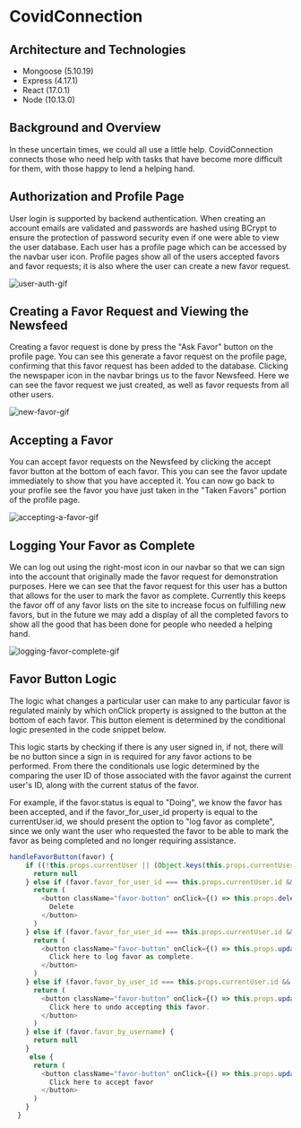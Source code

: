 # CovidConnection

## Architecture and Technologies
* Mongoose (5.10.19)
* Express (4.17.1)
* React (17.0.1)
* Node (10.13.0)

## Background and Overview
In these uncertain times, we could all use a little help. CovidConnection connects those who need help with tasks that have become more difficult for them, with those happy to lend a helping hand.

## Authorization and Profile Page

User login is supported by backend authentication. When creating an account emails are validated and passwords are hashed using BCrypt to ensure the protection of password security even if one were able to view the user database. Each user has a profile page which can be accessed by the navbar user icon. Profile pages show all of the users accepted favors and favor requests; it is also where the user can create a new favor request.

![user-auth-gif](https://user-images.githubusercontent.com/62472030/105387522-a3476100-5be3-11eb-9474-a5b3376160fd.gif)

## Creating a Favor Request and Viewing the Newsfeed

Creating a favor request is done by press the "Ask Favor" button on the profile page. You can see this generate a favor request on the profile page, confirming that this favor request has been added to the database. Clicking the newspaper icon in the navbar brings us to the favor Newsfeed. Here we can see the favor request we just created, as well as favor requests from all other users.

![new-favor-gif](https://user-images.githubusercontent.com/62472030/105387656-c2de8980-5be3-11eb-8d94-08b400455f54.gif)

## Accepting a Favor

You can accept favor requests on the Newsfeed by clicking the accept favor button at the bottom of each favor. This you can see the favor update immediately to show that you have accepted it. You can now go back to your profile see the favor you have just taken in the "Taken Favors" portion of the profile page.

![accepting-a-favor-gif](https://user-images.githubusercontent.com/62472030/105387715-d2f66900-5be3-11eb-81a3-40677ae9ccf0.gif)

## Logging Your Favor as Complete

We can log out using the right-most icon in our navbar so that we can sign into the account that originally made the favor request for demonstration purposes. Here we can see that the favor request for this user has a button that allows for the user to mark the favor as complete. Currently this keeps the favor off of any favor lists on the site to increase focus on fulfilling new favors, but in the future we may add a display of all the completed favors to show all the good that has been done for people who needed a helping hand.

![logging-favor-complete-gif](https://user-images.githubusercontent.com/62472030/105387782-e30e4880-5be3-11eb-9739-2c9a73ca09d8.gif)

## Favor Button Logic

The logic what changes a particular user can make to any particular favor is regulated mainly by which onClick property is assigned to the button at the bottom of each favor. This button element is determined by the conditional logic presented in the code snippet below.

This logic starts by checking if there is any user signed in, if not, there will be no button since a sign in is required for any favor actions to be performed. From there the conditionals use logic determined by the comparing the user ID of those associated with the favor against the current user's ID, along with the current status of the favor.

For example, if the favor.status is equal to "Doing", we know the favor has been accepted, and if the favor_for_user_id property is equal to the currentUser.id, we should present the option to "log favor as complete", since we only want the user who requested the favor to be able to mark the favor as being completed and no longer requiring assistance.

```javascript
handleFavorButton(favor) {
    if ((!this.props.currentUser || (Object.keys(this.props.currentUser).length === 0))) {
      return null
    } else if (favor.favor_for_user_id === this.props.currentUser.id && favor.status === "Request") {
      return (
        <button className="favor-button" onClick={() => this.props.deleteFavor(favor)}>
          Delete
        </button>
      )
    } else if (favor.favor_for_user_id === this.props.currentUser.id && favor.status === "Doing") {
      return ( 
        <button className="favor-button" onClick={() => this.props.updateFavor(favor)}>
          Click here to log favor as complete.
        </button>
      )
    } else if (favor.favor_by_user_id === this.props.currentUser.id && favor.status === "Doing") {
      return (
        <button className="favor-button" onClick={() => this.props.updateFavor(favor)}>
          Click here to undo accepting this favor.
        </button>
      )
    } else if (favor.favor_by_username) {
      return null
    }
     else {
      return (
        <button className="favor-button" onClick={() => this.props.updateFavor(favor)}>
          Click here to accept favor
        </button>
      )
    }
  }
```

